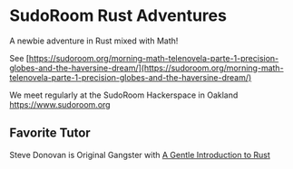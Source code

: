 # SudoRoom Rust Adventures

A newbie adventure in Rust mixed with Math!

See [https://sudoroom.org/morning-math-telenovela-parte-1-precision-globes-and-the-haversine-dream/](https://sudoroom.org/morning-math-telenovela-parte-1-precision-globes-and-the-haversine-dream/)

We meet regularly at the SudoRoom Hackerspace in Oakland
https://www.sudoroom.org

## Favorite Tutor

Steve Donovan is Original Gangster with [A Gentle Introduction to Rust](https://stevedonovan.github.io/rust-gentle-intro/readme.html)